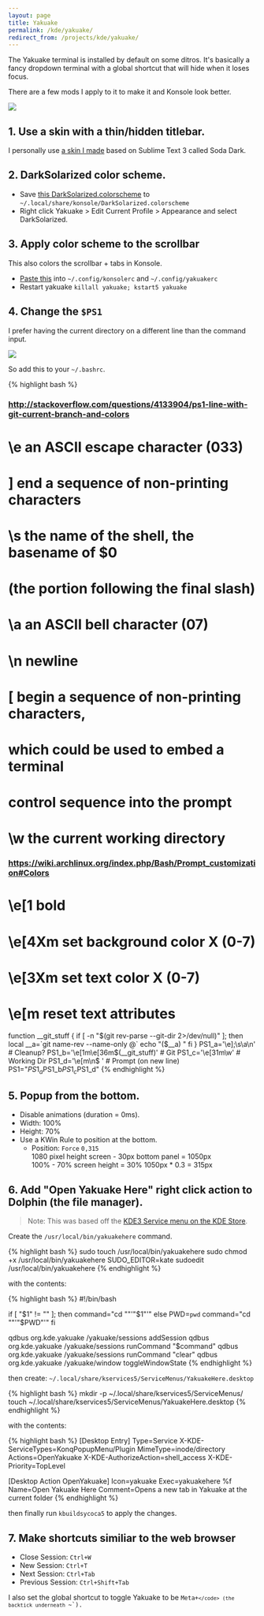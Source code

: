 ```yaml
---
layout: page
title: Yakuake
permalink: /kde/yakuake/
redirect_from: /projects/kde/yakuake/
---
```


The Yakuake terminal is installed by default on some ditros. It's basically a fancy dropdown terminal with a global shortcut that will hide when it loses focus.

There are a few mods I apply to it to make it and Konsole look better.

![](https://i.imgur.com/baM5xrA.png)

## 1. Use a skin with a thin/hidden titlebar.

I personally use [a skin I made](https://store.kde.org/p/1165686/) based on Sublime Text 3 called Soda Dark.

## 2. DarkSolarized color scheme.
* Save [this DarkSolarized.colorscheme](https://gist.githubusercontent.com/Zren/ac21428f75e4d121026df0fe1264ad86/raw/DarkSolarized.colorscheme) to `~/.local/share/konsole/DarkSolarized.colorscheme`
* Right click Yakuake > Edit Current Profile > Appearance and select DarkSolarized.

## 3. Apply color scheme to the scrollbar

This also colors the scrollbar + tabs in Konsole.

* [Paste this](https://gist.githubusercontent.com/Zren/b77d43816125676e9db55e69837c8e5d/raw/konsolerc) into `~/.config/konsolerc` and `~/.config/yakuakerc`
* Restart yakuake `killall yakuake; kstart5 yakuake`


## 4. Change the `$PS1`

I prefer having the current directory on a different line than the command input.

![](https://i.imgur.com/dgFucbV.png)

So add this to your `~/.bashrc`.

{% highlight bash %}
### http://stackoverflow.com/questions/4133904/ps1-line-with-git-current-branch-and-colors

# \e     an ASCII escape character (033)
# \]     end a sequence of non-printing characters
# \s     the  name  of  the shell, the basename of $0
#        (the portion following the final slash)
# \a     an ASCII bell character (07)
# \n     newline
# \[     begin a sequence of non-printing characters,
#        which could be used to embed a terminal
#        con­trol sequence into the prompt
# \w     the current working directory
### https://wiki.archlinux.org/index.php/Bash/Prompt_customization#Colors
# \e[1      bold
# \e[4Xm    set background color X (0-7)
# \e[3Xm    set text color X (0-7)
# \e[m      reset text attributes
function __git_stuff {
  if [ -n "$(git rev-parse --git-dir 2>/dev/null)" ]; then
    local __a=`git name-rev --name-only @`
    echo "($__a) "
  fi
}
PS1_a='\e];\s\a\n'                # Cleanup?
PS1_b='\e[1m\e[36m$(__git_stuff)' # Git
PS1_c='\e[31m\w'                  # Working Dir
PS1_d='\e[m\n$ '                  # Prompt (on new line)
PS1="$PS1_a$PS1_b$PS1_c$PS1_d"
{% endhighlight %}

## 5. Popup from the bottom.

* Disable animations (duration = 0ms).
* Width: 100%
* Height: 70%
* Use a KWin Rule to position at the bottom.
    * Position: `Force` `0,315`  
      1080 pixel height screen - 30px bottom panel = 1050px  
      100% - 70% screen height = 30%
      1050px * 0.3 = 315px

## 6. Add "Open Yakuake Here" right click action to Dolphin (the file manager).

> Note: This was based off the [KDE3 Service menu on the KDE Store](https://store.kde.org/p/998412/).

Create the `/usr/local/bin/yakuakehere` command.

{% highlight bash %}
sudo touch /usr/local/bin/yakuakehere
sudo chmod +x /usr/local/bin/yakuakehere
SUDO_EDITOR=kate sudoedit /usr/local/bin/yakuakehere
{% endhighlight %}

with the contents:

{% highlight bash %}
#!/bin/bash

if [ "$1" != "" ]; then
    command="cd ""'"$1"'"
else
    PWD=`pwd`
    command="cd ""'"$PWD"'"
fi

qdbus org.kde.yakuake /yakuake/sessions addSession
qdbus org.kde.yakuake /yakuake/sessions runCommand "$command"
qdbus org.kde.yakuake /yakuake/sessions runCommand "clear"
qdbus org.kde.yakuake /yakuake/window toggleWindowState
{% endhighlight %}

then create: `~/.local/share/kservices5/ServiceMenus/YakuakeHere.desktop`

{% highlight bash %}
mkdir -p ~/.local/share/kservices5/ServiceMenus/
touch ~/.local/share/kservices5/ServiceMenus/YakuakeHere.desktop
{% endhighlight %}

with the contents:

{% highlight bash %}
[Desktop Entry]
Type=Service
X-KDE-ServiceTypes=KonqPopupMenu/Plugin
MimeType=inode/directory
Actions=OpenYakuake
X-KDE-AuthorizeAction=shell_access
X-KDE-Priority=TopLevel

[Desktop Action OpenYakuake]
Icon=yakuake
Exec=yakuakehere %f
Name=Open Yakuake Here
Comment=Opens a new tab in Yakuake at the current folder
{% endhighlight %}

then finally run `kbuildsycoca5` to apply the changes.

## 7. Make shortcuts similiar to the web browser

* Close Session: `Ctrl+W`
* New Session: `Ctrl+T`
* Next Session: `Ctrl+Tab`
* Previous Session: `Ctrl+Shift+Tab`

I also set the global shortcut to toggle Yakuake to be <code>Meta+`</code> (the backtick underneath `~`).
